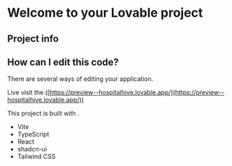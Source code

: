 # Welcome to your Lovable project

## Project info

## How can I edit this code?

There are several ways of editing your application.

Live visit the ([https://preview--hospitalhive.lovable.app/](https://preview--hospitalhive.lovable.app/))




This project is built with .

- Vite
- TypeScript
- React
- shadcn-ui
- Tailwind CSS


